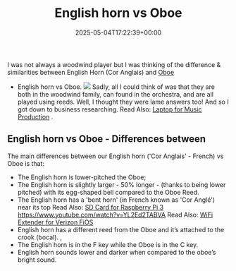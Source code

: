 ﻿---
layout: post
title: English horn vs Oboe
date: '2025-05-04T17:22:39+00:00'
categories:
- Recording
tags: []
slug: /english-horn-vs-oboe/
lastmod: 2025-05-07T12:21:26+03:00
---

I was not always a woodwind player but I was thinking of the difference & similarities between English Horn (Cor Anglais) and
[Oboe](https://pestpolicy.com/what-is-an-oboe/)
- English horn vs Oboe.
![](/assets/img/12/Pest-Control.jpg)
Sadly, all I could think of was that they are both in the woodwind family, can found in the orchestra, and are all played using reeds.
Well, I thought they were lame answers too! And so I got down to business researching. Read Also:
[Laptop for Music Production](https://pestpolicy.com/best-laptop-for-music-production/)
.
## English horn vs Oboe - Differences between
The main differences between our English horn ('Cor Anglais' - French) vs Oboe is that:
- The English horn is lower-pitched the Oboe;
- The English horn is slightly larger - 50% longer - (thanks to being lower pitched) with its egg-shaped bell compared to the Oboe Reed.
- The English horn has a 'bent horn' (in French known as 'Cor Anglé') near its top
Read Also:
[SD Card for Raspberry Pi 3](https://pestpolicy.com/best-sd-card-for-raspberry-pi-3/)
https://www.youtube.com/watch?v=YL2Ed2TABVA
Read Also:
[WiFi Extender for Verizon FiOS](https://pestpolicy.com/best-wifi-extender-for-verizon-fios/)
- English horn has a different reed from the Oboe and it’s attached to the crook (bocal). ,
- The English horn is in the F key while the Oboe is in the C key.
- English horn sounds lower and darker when compared to the oboe’s bright sound.